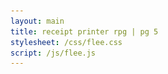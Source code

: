 ```yaml
---
layout: main
title: receipt printer rpg | pg 5
stylesheet: /css/flee.css
script: /js/flee.js
---
```


<div id="run">
  
</div>
<div id="running-away" hidden>
  <div class="boxy" id="one" hidden>
    <img src="/images/teary-rp.png">
  </div>
  <div class="boxy" id="two" hidden>
    <img src="/images/teary-rp-2.png">
  </div>
  <div class="boxy" id="three" hidden>
    <img src="/images/teary-rp-3.png">
  </div>
  <div class="boxy-ending" id="theend">
  the end
  </div>
<div class="boxer">
<svg id="left-hand-svg" data-name="Layer 2" xmlns="http://www.w3.org/2000/svg" viewBox="0 0 460.36 832.98">
  <defs>
    <style>
      .cls-1 {
        fill: none;
        stroke: red;
        stroke-miterlimit: 10;
      }
      .cls-2 {
        stroke-width: 10px;
      }
    </style>
  </defs>
  <g id="left-hand" data-name="Layer 2">
    <g>
      <path class="cls-2" d="m205.15,239c-13.31,14.43-26.62,28.87-39.93,43.3-13.31,14.43-26.62,28.87-39.93,43.3-13.31,14.43-26.62,28.87-39.93,43.3-13.31,14.43-26.62,28.87-39.93,43.3s-26.73,28.99-40.1,43.49l-4.91,5.32c-1.31,1.42.81,3.54,2.12,2.12,13.31-14.43,26.62-28.87,39.93-43.3,13.31-14.43,26.62-28.87,39.93-43.3,13.31-14.43,26.62-28.87,39.93-43.3,13.31-14.43,26.62-28.87,39.93-43.3,13.37-14.5,26.73-28.99,40.1-43.49l4.91-5.32c1.31-1.42-.81-3.54-2.12-2.12h0Z"/>
      <path class="cls-2" d="m207.69,238.57c.43-14.88,1.59-29.74,3.58-44.49s4.81-29.48,8.53-43.93,8.22-28.39,13.75-42.09,12.01-26.88,19.55-39.5,16.07-24.54,25.68-35.61c4.85-5.59,9.96-10.96,15.34-16.05,5.7-5.4,12.01-10.54,19.71-12.69,8.28-2.31,17.04-1.14,25.26.86,8.76,2.12,17.35,5.01,25.96,7.63s17.85,5.42,26.78,8.13c4.46,1.35,8.93,2.71,13.39,4.06,2.23.68,4.46,1.35,6.7,2.03,1.84.56,3.77,1.03,5.5,1.88,8.24,4.03.88,14-2.26,19.13-4.04,6.62-8.47,13.05-13.81,18.69-10.05,10.62-24.46,18.54-39.52,16.22-3.51-.54-6.89-1.65-10.01-3.36-.46-.25-1.05-.29-1.51,0-12.07,7.53-20.94,19.74-24.31,33.58-.46,1.88,2.44,2.68,2.89.8,3.18-13.08,11.5-24.65,22.93-31.78h-1.51c13.58,7.45,30.67,4.07,42.93-4.47,6.56-4.57,12.05-10.4,16.85-16.76,2.38-3.16,4.59-6.45,6.68-9.81s4.35-6.79,5.94-10.44c1.48-3.41,2.42-7.54.29-10.91s-6.04-4.38-9.56-5.45c-9.25-2.81-18.49-5.61-27.74-8.42s-18.33-5.56-27.5-8.35-17.43-5.62-26.47-6.9c-8.57-1.22-17.24-.69-25.08,3.24-7.22,3.61-13.18,9.39-18.83,15.04-10.7,10.7-20.34,22.46-28.87,34.97s-15.99,25.87-22.35,39.67c-6.39,13.85-11.72,28.19-16.08,42.81-4.41,14.8-7.83,29.89-10.36,45.13s-4.18,30.62-5.02,46.04c-.2,3.7-.35,7.41-.46,11.11-.06,1.93,2.94,1.93,3,0h0Z"/>
      <path class="cls-2" d="m329.23,109.94c-.46,7.5,1.92,14.74,3.75,21.92s3.29,13.75,4.62,20.68c2.69,14.05,4.51,28.26,5.47,42.54,1.91,28.52.4,57.29-4.55,85.45-2.8,15.89-6.69,31.57-11.64,46.92-.59,1.84,2.3,2.63,2.89.8,8.81-27.32,14.23-55.72,16.23-84.36,2-28.64.53-57.51-4.35-85.8-1.36-7.87-2.99-15.7-4.88-23.45s-5.06-16.28-4.54-24.7c.12-1.93-2.88-1.92-3,0h0Z"/>
      <path class="cls-2" d="m365.62,80.92c-12.17,7.24-23.99,15.05-35.42,23.39-1.54,1.13-.05,3.73,1.51,2.59,11.44-8.34,23.26-16.15,35.42-23.39,1.66-.99.15-3.58-1.51-2.59h0Z"/>
      <path class="cls-2" d="m341.63,150.2c11.99-.91,23.99-1.78,35.98-2.73,4.69-.37,9.52-.89,13.77-3.07s6.94-6.23,9.39-10.3c2.62-4.37,5.81-8.01,9.43-11.58s7.22-7.07,9.94-11.35c5.44-8.57,7.17-18.84,8.66-28.7.47-3.1,1.02-6.25.64-9.4s-1.67-5.9-2.99-8.66c-2.61-5.49-5.88-10.61-9.65-15.38-1.2-1.51-3.31.62-2.12,2.12,3.24,4.09,6.05,8.52,8.4,13.17,1.15,2.29,2.32,4.64,3.01,7.12.72,2.62.53,5.34.16,8-1.32,9.5-2.76,19.54-7.42,28.06s-13.07,13.81-18.51,21.71c-2.59,3.76-4.42,8.32-8.14,11.18s-8.23,3.5-12.58,3.91c-12.63,1.21-25.31,1.94-37.96,2.9-1.91.15-1.93,3.15,0,3h0Z"/>
      <path class="cls-2" d="m429.55,98.49c4.69-.25,10.04-.47,14.29,1.88,5.26,2.91,5.66,9.58,6.77,14.87.7,3.35,1.4,6.69,2.11,10.04s1.44,6.38,1.59,9.64-.47,6.14-1.95,8.95-3.38,5.3-5.19,7.86c-4.01,5.65-8.02,11.29-12.03,16.94-3.5,4.94-6.81,10.2-11.09,14.52-1.93,1.96-4.09,3.66-6.56,4.89-2.7,1.34-5.7,2.03-8.64,2.62-6.31,1.27-12.66,2.42-19.02,3.35-14.17,2.06-28.88,2.67-42.63-1.92-1.84-.61-2.62,2.28-.8,2.89,12.94,4.31,26.77,4.17,40.16,2.47,6.72-.85,13.38-2.06,20.03-3.31,6.26-1.18,12.21-2.56,17.24-6.71s8.32-9.41,11.91-14.47c4.2-5.91,8.4-11.83,12.6-17.74,3.77-5.3,8.26-10.61,8.92-17.33.33-3.4-.27-6.84-.95-10.16-.71-3.49-1.46-6.98-2.19-10.46-.79-3.74-1.37-7.61-2.47-11.27-.92-3.05-2.53-5.7-5.16-7.56-4.79-3.38-11.33-3.29-16.92-2.99-1.92.1-1.93,3.1,0,3h0Z"/>
      <path class="cls-2" d="m444.06,165c3.74-2.38,8.32.37,10.26,3.78,2.51,4.41,2.56,10.06,2.83,14.99.16,2.91.23,5.83.21,8.74s-.09,5.7-1.1,8.36c-1.75,4.6-5.99,8.05-9.42,11.4-7.38,7.23-15.28,14.35-25.06,18.11s-21.35,4.62-32.17,5.56c-13.24,1.15-26.59,2.07-39.84.59-1.92-.21-1.9,2.79,0,3,12.69,1.42,25.46.63,38.13-.45,11.61-.99,23.69-1.59,34.67-5.81s19.03-11.65,27-19.49c3.7-3.64,7.87-7.3,9.65-12.33.98-2.77,1.1-5.78,1.13-8.7.03-3.16-.05-6.32-.23-9.47-.34-5.86-.52-12.63-4.2-17.51-2.99-3.97-8.89-6.21-13.38-3.36-1.62,1.03-.12,3.63,1.51,2.59h0Z"/>
      <path class="cls-2" d="m348.6,202.45c5.13-1.19,10.41-1.42,15.63-.75.8.1,1.5-.76,1.5-1.5,0-.9-.69-1.4-1.5-1.5-5.48-.7-11.05-.39-16.43.86-1.88.44-1.08,3.33.8,2.89h0Z"/>
      <path class="cls-2" d="m350.34,245.14c5.44-2.62,11.18-4.58,17.08-5.88,1.88-.42,1.09-3.31-.8-2.89-6.15,1.36-12.12,3.45-17.79,6.18-1.74.84-.22,3.43,1.51,2.59h0Z"/>
      <path class="cls-2" d="m431.64,228.42c5.01,4.99,6.37,12.59,4.91,19.34-1.6,7.4-6.43,13.61-11.94,18.59-6.08,5.49-13.2,10.41-21.62,10.83-4.45.22-8.88-.45-13.25-1.18-4.63-.77-9.25-1.55-13.88-2.33-10.42-1.75-20.85-3.5-31.27-5.24-1.89-.32-2.7,2.57-.8,2.89,9.94,1.67,19.87,3.33,29.81,5,4.89.82,9.77,1.64,14.66,2.46,4.64.78,9.33,1.56,14.05,1.42s8.81-1.24,12.81-3.34,7.31-4.65,10.56-7.46c6.02-5.2,11.37-11.78,13.47-19.59s.72-17.45-5.38-23.52c-1.37-1.36-3.49.76-2.12,2.12h0Z"/>
      <path class="cls-2" d="m395.07,276.47c-11.42,5.15-21,14.09-26.96,25.1-.92,1.7,1.67,3.21,2.59,1.51,5.75-10.61,14.89-19.07,25.88-24.03,1.76-.79.23-3.38-1.51-2.59h0Z"/>
      <path class="cls-2" d="m362.57,286.77c-2.47,5.05-.35,10.21.29,15.41.69,5.58-.92,11.11-2.95,16.25-3.96,10-8.99,19.69-14.27,29.04-10.43,18.48-22.89,35.82-37.12,51.57-7.87,8.71-16.23,17.59-27.07,22.54-1.75.8-.23,3.39,1.51,2.59,9.67-4.42,17.42-11.96,24.58-19.64,7.32-7.85,14.19-16.11,20.6-24.71,12.85-17.23,23.78-35.9,32.51-55.54,2.54-5.72,4.98-11.65,5.32-17.97.17-3.15-.41-6.18-1.02-9.25-.57-2.87-1.15-6.02.2-8.77.85-1.73-1.74-3.25-2.59-1.51h0Z"/>
      <path class="cls-2" d="m285.6,419.16c-19.99,20.98-36.25,45.13-50.52,70.28-14.58,25.69-27.19,52.43-40.34,78.86-14.7,29.54-29.86,58.85-45.49,87.91-15.27,28.39-30.91,56.6-47.32,84.35-16.25,27.48-33.28,54.51-51.55,80.7-2.23,3.19-4.48,6.37-6.74,9.54-1.12,1.57,1.48,3.07,2.59,1.51,18.49-25.87,35.72-52.62,52.11-79.87s32.12-55.3,47.38-83.39c15.75-29,31.04-58.24,45.85-87.73,13.37-26.61,26.03-53.61,40.23-79.8,13.89-25.6,29.43-50.5,48.73-72.41,2.34-2.66,4.74-5.27,7.19-7.84,1.33-1.4-.79-3.52-2.12-2.12h0Z"/>
    </g>
    <g>
      <g>
        <path class="cls-1" d="m206.21,240.06C137.96,314.07,69.72,388.08,1.47,462.08"/>
        <path class="cls-2" d="m206.14,239.53c.15,0,.39.15.49.39.11.25,0,.41-.1.52l-.33.36-4.58,4.96-40.1,43.49-26.99,29.26-12.95,14.04-39.93,43.3-36.82,39.93-3.11,3.37-19.97,21.65-19.97,21.65c-.14.15-.23.15-.26.15-.15,0-.39-.15-.49-.39-.11-.25,0-.41.1-.52l3.37-3.65,1.54-1.67,20.05-21.74,20.05-21.74,3.11-3.37,36.82-39.93,39.93-43.3,19.97-21.65,19.97-21.65,19.97-21.65,19.97-21.65c.14-.15.23-.15.26-.15m0-1c-.34,0-.69.14-.99.47-13.31,14.43-26.62,28.87-39.93,43.3-13.31,14.43-26.62,28.87-39.93,43.3-13.31,14.43-26.62,28.87-39.93,43.3-13.31,14.43-26.62,28.87-39.93,43.3-13.37,14.5-26.73,28.99-40.1,43.49-1.64,1.77-3.27,3.55-4.91,5.32-1,1.09,0,2.59,1.13,2.59.34,0,.69-.14.99-.47,13.31-14.43,26.62-28.87,39.93-43.3,13.31-14.43,26.62-28.87,39.93-43.3,13.31-14.43,26.62-28.87,39.93-43.3,13.31-14.43,26.62-28.87,39.93-43.3,13.37-14.5,26.73-28.99,40.1-43.49,1.64-1.77,3.27-3.55,4.91-5.32,1-1.09,0-2.59-1.13-2.59h0Z"/>
      </g>
      <g>
        <path class="cls-1" d="m206.19,238.57c2.31-81.25,27.24-165.33,85.8-221.7,5.68-5.47,11.85-10.77,19.28-13.41,12.63-4.48,26.53-.6,39.36,3.3,21.2,6.44,42.4,12.87,63.61,19.31,2.77.84,5.75,1.83,7.36,4.23,2.6,3.85.36,9.01-1.96,13.04-7.25,12.56-15.54,25.03-27.5,33.22s-28.41,11.29-41.07,4.23c-11.73,7.25-20.41,19.27-23.62,32.68"/>
        <path class="cls-2" d="m323.89,1c2.45,0,5.04.19,7.7.57,7.56,1.08,15.05,3.39,22.28,5.63,1.35.42,2.69.83,4.04,1.24l5.19,1.58,22.3,6.77,13.87,4.21,13.87,4.21.45.14c3.32,1,6.75,2.04,8.55,4.89,1.56,2.47,1.44,5.83-.36,9.97-1.36,3.12-3.25,6.13-5.07,9.04l-.8,1.27c-2.29,3.67-4.46,6.85-6.63,9.73-5.31,7.04-10.75,12.45-16.62,16.54-7.78,5.42-16.92,8.4-25.72,8.4-4.93,0-9.54-.94-13.74-2.79l1.02-.64c2.35.98,4.85,1.68,7.45,2.08,1.8.28,3.64.42,5.47.42,12.01,0,24.74-6.17,34.93-16.94,4.66-4.92,9.09-10.91,13.94-18.86.28-.46.6-.96.93-1.49,2.65-4.2,6.28-9.95,4.98-14.56-.55-1.94-1.92-3.45-4.06-4.5-1.45-.71-3.01-1.16-4.51-1.6-.38-.11-.76-.22-1.14-.34l-6.7-2.03-6.7-2.03-6.7-2.03-13.39-4.06-13.39-4.06c-2.2-.67-4.39-1.35-6.59-2.04-6.33-1.97-12.88-4.02-19.43-5.6-6.07-1.47-11.04-2.16-15.66-2.16-3.59,0-6.99.44-10.11,1.31-8.1,2.26-14.72,7.8-20.13,12.92-5.25,4.97-10.43,10.39-15.41,16.12-9.41,10.83-18.08,22.86-25.78,35.75-7.41,12.41-14.01,25.74-19.62,39.64-5.39,13.36-10.03,27.56-13.8,42.22-3.64,14.19-6.52,29.01-8.55,44.05-1.94,14.38-3.15,29.38-3.59,44.59-.01.43-.38.48-.54.48s-.3-.05-.38-.13c-.02-.02-.09-.09-.08-.29.11-3.76.26-7.49.46-11.09.84-15.5,2.52-30.96,5-45.93,2.57-15.48,6.04-30.62,10.33-45,4.42-14.84,9.82-29.19,16.03-42.67,6.48-14.05,13.97-27.35,22.27-39.52,8.64-12.67,18.32-24.39,28.75-34.82,6.09-6.09,11.69-11.41,18.57-14.86,4.92-2.46,10.57-3.71,16.8-3.71m27.15,79.29c.1,0,.21.03.3.08.46.25.92.49,1.38.71h-3.04c.38-.25.77-.5,1.16-.74.06-.03.12-.05.2-.05m-2.82,1.79l.97.53c-10.52,7.31-18.24,18.52-21.27,31.01-.04.18-.12.31-.37.31-.2,0-.41-.1-.52-.24-.06-.07-.11-.18-.06-.4,3.05-12.53,10.72-23.75,21.25-31.22M323.89,0C317.95,0,312.09,1.09,306.64,3.82c-7.22,3.61-13.18,9.39-18.83,15.04-10.7,10.7-20.34,22.46-28.87,34.97-8.56,12.55-15.99,25.87-22.35,39.67-6.39,13.85-11.72,28.19-16.08,42.81-4.41,14.8-7.83,29.89-10.36,45.13-2.53,15.24-4.18,30.62-5.02,46.04-.2,3.7-.35,7.41-.46,11.11-.03.97.71,1.45,1.46,1.45s1.51-.48,1.54-1.45c.43-14.88,1.59-29.74,3.58-44.49,2-14.79,4.81-29.48,8.53-43.93,3.67-14.31,8.22-28.39,13.75-42.09,5.5-13.63,12.01-26.88,19.55-39.5,7.51-12.58,16.07-24.54,25.68-35.61,4.85-5.59,9.96-10.96,15.34-16.05,5.7-5.4,12.01-10.54,19.71-12.69,3.23-.9,6.53-1.27,9.84-1.27,5.19,0,10.4.91,15.42,2.13,8.76,2.12,17.35,5.01,25.96,7.62,8.93,2.71,17.85,5.42,26.78,8.13,4.46,1.35,8.93,2.71,13.39,4.06,2.23.68,4.46,1.35,6.7,2.03,1.84.56,3.77,1.03,5.5,1.88,8.24,4.03.88,14-2.26,19.13-4.04,6.62-8.47,13.05-13.81,18.69-8.86,9.36-21.11,16.63-34.21,16.63-1.76,0-3.53-.13-5.31-.41-3.51-.54-6.89-1.65-10.01-3.36-.24-.13-.51-.2-.78-.2-.25,0-.51.06-.73.2-12.07,7.53-20.94,19.74-24.31,33.58-.27,1.13.66,1.87,1.55,1.87.59,0,1.16-.32,1.34-1.07,3.12-12.82,11.16-24.18,22.24-31.34-.28-.14-.55-.29-.83-.44h1.51c-.23.14-.46.29-.69.44,4.97,2.54,10.37,3.67,15.82,3.67,9.29,0,18.71-3.3,26.29-8.58,6.56-4.57,12.05-10.4,16.85-16.76,2.38-3.16,4.59-6.45,6.68-9.81,2.1-3.37,4.35-6.79,5.94-10.44,1.48-3.41,2.42-7.54.29-10.91-2.09-3.31-6.04-4.38-9.56-5.45-9.25-2.81-18.49-5.61-27.74-8.42-9.17-2.78-18.33-5.56-27.5-8.35-8.71-2.64-17.43-5.62-26.47-6.9C329.11.21,326.49,0,323.89,0h0Z"/>
      </g>
      <g>
        <path class="cls-1" d="m330.73,109.94c-.45,6.38,1.37,12.66,3,18.84,17.19,65.06,15.29,135.04-5.41,199.07"/>
        <path class="cls-2" d="m330.82,109.49c.15,0,.28.04.35.11.05.05.07.14.06.27-.41,6.67,1.38,13.2,3.11,19.51.5,1.8,1.01,3.67,1.45,5.49,1.88,7.68,3.51,15.55,4.87,23.39,4.87,28.21,6.33,57,4.34,85.56-2,28.73-7.45,57.03-16.18,84.12-.03.1-.11.35-.48.35-.2,0-.41-.09-.5-.21-.02-.03-.08-.11-.01-.32,4.95-15.35,8.88-31.19,11.67-47.06,4.95-28.13,6.49-56.96,4.57-85.69-.96-14.32-2.8-28.67-5.48-42.66-1.33-6.95-2.89-13.92-4.63-20.74-.28-1.1-.58-2.2-.87-3.31-1.59-5.95-3.23-12.11-2.85-18.3.03-.47.46-.5.59-.5m0-1c-.75,0-1.53.48-1.59,1.44-.46,7.5,1.92,14.74,3.75,21.92,1.75,6.85,3.29,13.75,4.62,20.68,2.69,14.05,4.51,28.26,5.47,42.54,1.91,28.52.4,57.29-4.55,85.45-2.8,15.89-6.69,31.57-11.64,46.92-.36,1.11.55,1.84,1.46,1.84.6,0,1.2-.31,1.43-1.04,8.81-27.32,14.23-55.72,16.23-84.36,2-28.64.53-57.51-4.35-85.8-1.36-7.87-2.99-15.7-4.88-23.45-1.97-8.07-5.06-16.28-4.54-24.7.06-.96-.66-1.44-1.41-1.44h0Z"/>
      </g>
      <g>
        <path class="cls-1" d="m366.37,82.21c-12.17,7.24-23.99,15.05-35.42,23.39"/>
        <path class="cls-2" d="m366.37,81.7c.18,0,.39.2.46.45.08.29-.06.42-.21.5-12.14,7.23-24.09,15.12-35.5,23.45-.08.06-.15.09-.2.09-.1,0-.26-.16-.33-.38-.06-.2-.08-.48.2-.68,11.37-8.29,23.26-16.15,35.35-23.34.09-.05.17-.08.24-.08m0-1c-.24,0-.5.07-.75.22-12.17,7.24-23.99,15.05-35.42,23.39-1.28.93-.48,2.87.72,2.87.25,0,.52-.09.79-.28,11.44-8.34,23.26-16.15,35.42-23.39,1.4-.83.54-2.81-.76-2.81h0Z"/>
      </g>
      <g>
        <path class="cls-1" d="m341.63,148.7l35.19-2.67c5.88-.45,12.19-1.05,16.72-4.83,3.55-2.96,5.44-7.42,8.06-11.23,4.54-6.6,11.38-11.33,16.07-17.83,6.38-8.86,8.19-20.11,9.81-30.91.44-2.94.88-5.94.35-8.86-.33-1.8-1.01-3.52-1.75-5.19-2.7-6.11-6.19-11.87-10.35-17.1"/>
        <path class="cls-2" d="m415.83,49.5c.07,0,.15.1.18.14,3.83,4.85,7.04,9.96,9.53,15.19,1.38,2.91,2.56,5.54,2.9,8.36.34,2.77-.1,5.65-.53,8.43l-.11.7c-1.62,10.7-3.38,20.22-8.52,28.32-2.57,4.05-6.07,7.5-9.46,10.84l-.34.33c-4.27,4.21-7.22,7.84-9.58,11.78-2.53,4.21-4.94,7.86-8.99,9.93-4.06,2.08-8.65,2.59-13.4,2.96-8.02.64-16.19,1.25-24.08,1.84-3.96.3-7.93.59-11.89.89h-.06c-.09,0-.29,0-.31-.36,0-.06,0-.61.52-.64,4.08-.31,8.24-.6,12.27-.88,8.43-.59,17.16-1.2,25.71-2.02,4.59-.44,9.35-1.24,13.09-4.12,2.76-2.12,4.51-5.08,6.2-7.95.69-1.16,1.4-2.36,2.15-3.46,2.36-3.43,5.38-6.45,8.3-9.36,3.74-3.73,7.6-7.58,10.26-12.44,4.8-8.78,6.26-19.21,7.54-28.4.35-2.54.61-5.53-.18-8.41-.74-2.66-2.03-5.24-3.08-7.3-2.4-4.75-5.26-9.24-8.51-13.34-.15-.2-.18-.41-.06-.65.12-.24.33-.37.43-.37m0-1c-1.06,0-2.05,1.5-1.15,2.64,3.24,4.09,6.05,8.52,8.4,13.17,1.15,2.29,2.32,4.64,3.01,7.12.72,2.62.53,5.34.16,8-1.32,9.5-2.76,19.54-7.42,28.06-4.65,8.51-13.07,13.81-18.51,21.71-2.59,3.76-4.42,8.32-8.14,11.18-3.56,2.73-8.23,3.5-12.58,3.91-12.63,1.21-25.31,1.94-37.96,2.9-1.87.14-1.93,3.01-.13,3.01.04,0,.09,0,.13,0,11.99-.91,23.99-1.78,35.98-2.73,4.69-.37,9.52-.89,13.77-3.07,4.37-2.23,6.94-6.23,9.39-10.3,2.62-4.37,5.81-8.01,9.43-11.58,3.59-3.54,7.22-7.07,9.94-11.35,5.44-8.57,7.17-18.84,8.66-28.7.47-3.1,1.02-6.25.64-9.4-.37-3.07-1.67-5.9-2.99-8.66-2.61-5.49-5.88-10.61-9.65-15.38-.29-.37-.63-.52-.97-.52h0Z"/>
      </g>
      <g>
        <path class="cls-1" d="m429.55,96.99c6.8-.38,14.83-.2,18.75,5.36,1.58,2.24,2.18,5.02,2.75,7.7,1.17,5.58,2.34,11.16,3.51,16.73.93,4.43,1.86,9.03.8,13.43-.91,3.79-3.21,7.07-5.47,10.25-5.82,8.2-11.64,16.4-17.47,24.6-3.89,5.47-8,11.15-13.98,14.2-3.52,1.8-7.47,2.55-11.36,3.29-19.98,3.79-41.02,7.51-60.29,1.01"/>
        <path class="cls-2" d="m433.82,96.35c3.39,0,8.34.3,12.08,2.94,2.25,1.58,3.85,3.95,4.78,7.03.77,2.57,1.3,5.3,1.81,7.94.21,1.09.42,2.17.64,3.25.23,1.11.47,2.21.7,3.32.5,2.38,1.01,4.76,1.49,7.14.65,3.19,1.25,6.58.93,9.86-.54,5.57-3.94,10.24-7.23,14.75-.51.7-1.02,1.4-1.51,2.09l-12.6,17.74c-.48.68-.96,1.36-1.44,2.05-3.05,4.35-6.2,8.86-10.28,12.22-4.83,3.98-10.7,5.35-16.79,6.5-6,1.13-12.98,2.42-19.97,3.3-5.82.74-11.06,1.1-15.99,1.1-8.85,0-16.61-1.15-23.72-3.53-.35-.12-.38-.4-.34-.61.02-.14.12-.42.33-.42.05,0,.11.01.18.03,7.12,2.37,14.87,3.53,23.67,3.53,5.82,0,12.18-.51,19.43-1.57,5.8-.85,12.04-1.94,19.08-3.35,2.79-.56,6.01-1.28,8.89-2.71,2.39-1.19,4.62-2.85,6.83-5.08,3.45-3.49,6.29-7.59,9.04-11.56.72-1.03,1.43-2.07,2.15-3.08l7.06-9.94,4.97-7c.3-.43.61-.85.92-1.28,1.52-2.12,3.1-4.31,4.35-6.69,1.54-2.94,2.22-6.04,2.06-9.46-.13-2.88-.74-5.71-1.32-8.45-.1-.45-.19-.9-.29-1.34l-.93-4.44-1.18-5.6c-.16-.78-.31-1.58-.46-2.4-.89-4.89-1.9-10.42-6.8-13.14-3.49-1.93-7.6-2.16-10.38-2.16-1.51,0-3.03.08-4.49.15-.1,0-.34,0-.35-.4,0-.1,0-.58.5-.6,1.23-.07,2.7-.13,4.22-.13m0-1c-1.45,0-2.89.06-4.27.14-1.89.1-1.93,3-.1,3,.03,0,.06,0,.1,0,1.42-.08,2.9-.15,4.4-.15,3.44,0,6.94.39,9.9,2.03,5.26,2.91,5.66,9.58,6.77,14.87.7,3.35,1.4,6.69,2.11,10.04.67,3.18,1.44,6.38,1.59,9.64.14,3.17-.47,6.14-1.95,8.95-1.46,2.78-3.38,5.3-5.19,7.86-4.01,5.65-8.02,11.29-12.03,16.94-3.5,4.94-6.81,10.2-11.09,14.52-1.93,1.96-4.09,3.66-6.56,4.89-2.7,1.34-5.7,2.03-8.64,2.62-6.31,1.27-12.66,2.42-19.02,3.35-6.36.93-12.84,1.56-19.28,1.56-7.91,0-15.77-.95-23.35-3.48-.17-.06-.34-.08-.49-.08-1.47,0-1.96,2.43-.31,2.98,7.79,2.6,15.9,3.58,24.04,3.58,5.39,0,10.78-.43,16.12-1.1,6.72-.85,13.38-2.06,20.03-3.31,6.26-1.18,12.21-2.56,17.24-6.71,4.83-3.99,8.32-9.41,11.91-14.47,4.2-5.91,8.4-11.83,12.6-17.74,3.77-5.3,8.26-10.61,8.92-17.33.33-3.4-.27-6.84-.95-10.16-.71-3.49-1.46-6.98-2.19-10.46-.79-3.74-1.37-7.61-2.47-11.27-.92-3.05-2.53-5.7-5.16-7.56-3.61-2.55-8.21-3.12-12.65-3.12h0Z"/>
      </g>
      <g>
        <path class="cls-1" d="m443.3,163.7c3.56-2.4,8.72-.58,11.33,2.82s3.27,7.88,3.66,12.15c.42,4.68.61,9.38.57,14.07-.02,2.88-.15,5.82-1.15,8.51-1.37,3.68-4.25,6.57-7.04,9.34-7.64,7.56-15.48,15.26-25.21,19.82-9.97,4.68-21.21,5.72-32.18,6.69-14.47,1.28-29.07,2.56-43.51.92"/>
        <path class="cls-2" d="m447.03,162.12c2.98,0,6.15,1.67,8.09,4.25,3.3,4.38,3.64,10.56,3.95,16.01l.05.96c.18,3.15.26,6.31.23,9.4-.03,2.78-.13,5.71-1.07,8.37-1.52,4.29-4.94,7.61-8.24,10.82-.39.38-.78.75-1.16,1.13-7.29,7.16-15.96,15.15-26.66,19.27-9.71,3.74-20.42,4.61-30.78,5.45-1.21.1-2.42.2-3.62.3-7.37.63-15.3,1.21-23.3,1.21-5.26,0-10.05-.25-14.63-.76-.57-.06-.54-.71-.54-.71.02-.3.15-.3.24-.3h0s.05,0,.08,0c4.66.52,9.51.77,14.85.77,8.77,0,17.6-.7,25.19-1.36l2.5-.21c10.01-.85,20.36-1.73,29.94-5.41,10.14-3.89,18.11-11.19,25.4-18.33.55-.54,1.12-1.08,1.7-1.63,3-2.84,6.4-6.06,7.95-10.13,1.04-2.73,1.14-5.56,1.17-8.71.02-2.92-.05-5.88-.21-8.8-.02-.44-.05-.89-.07-1.34-.23-4.63-.49-9.87-2.89-14.09-1.47-2.58-4.54-5.18-8.08-5.18-1.28,0-2.49.35-3.59,1.05-.06.04-.15.09-.23.09-.16,0-.35-.19-.42-.43-.1-.36.12-.51.21-.56,1.18-.75,2.51-1.13,3.95-1.13m0-1c-1.55,0-3.08.39-4.48,1.29-1.36.87-.53,2.83.74,2.83.24,0,.51-.07.77-.24.98-.62,2.02-.9,3.05-.9,2.91,0,5.78,2.16,7.21,4.68,2.51,4.41,2.56,10.06,2.83,14.99.16,2.91.23,5.83.21,8.74-.02,2.81-.09,5.7-1.1,8.36-1.75,4.6-5.99,8.05-9.42,11.4-7.38,7.23-15.28,14.35-25.06,18.11-10.24,3.93-21.35,4.62-32.17,5.56-8.34.72-16.73,1.36-25.11,1.36-4.92,0-9.83-.22-14.74-.77-.07,0-.13-.01-.19-.01-1.72,0-1.64,2.81.19,3.01,4.9.55,9.82.77,14.74.77,7.8,0,15.61-.55,23.39-1.21,11.61-.99,23.69-1.59,34.67-5.81,10.58-4.07,19.03-11.65,27-19.49,3.7-3.64,7.87-7.3,9.65-12.33.98-2.77,1.1-5.78,1.13-8.7.03-3.16-.05-6.32-.23-9.47-.34-5.86-.52-12.63-4.2-17.51-2.06-2.73-5.49-4.65-8.89-4.65h0Z"/>
      </g>
      <g>
        <path class="cls-1" d="m348.21,201c5.24-1.23,10.7-1.51,16.03-.8"/>
        <path class="cls-2" d="m358.44,199.33c1.89,0,3.8.12,5.66.36.42.05.63.22.63.51,0,.22-.25.51-.37.51h0c-1.96-.25-3.94-.38-5.9-.38-3.41,0-6.8.39-10.09,1.15-.05.01-.1.02-.15.02-.31,0-.47-.33-.49-.54-.04-.35.17-.39.29-.42,3.44-.8,6.94-1.2,10.41-1.2m0-1c-3.57,0-7.14.42-10.64,1.23-1.75.41-1.18,2.94.42,2.94.12,0,.25-.01.38-.04,3.24-.75,6.55-1.12,9.86-1.12,1.92,0,3.85.12,5.77.37.04,0,.09,0,.13,0,.75,0,1.37-.81,1.37-1.51,0-.9-.69-1.4-1.5-1.5-1.92-.25-3.86-.37-5.79-.37h0Z"/>
      </g>
      <g>
        <path class="cls-1" d="m349.59,243.85c5.55-2.69,11.41-4.72,17.44-6.03"/>
        <path class="cls-2" d="m366.99,237.33c.33,0,.48.34.51.55.04.33-.16.37-.29.4-6.04,1.33-11.86,3.34-17.3,5.96-.09.04-.17.06-.25.06-.28,0-.53-.27-.58-.52-.03-.15-.01-.23.19-.33,5.67-2.73,11.58-4.78,17.58-6.11.05-.01.1-.02.15-.02m0-1c-.12,0-.24.01-.36.04-6.15,1.36-12.12,3.45-17.79,6.18-1.5.72-.57,2.75.83,2.75.22,0,.45-.05.69-.16,5.44-2.62,11.18-4.58,17.08-5.88,1.76-.39,1.18-2.93-.43-2.93h0Z"/>
      </g>
      <g>
        <path class="cls-1" d="m432.7,227.36c6.15,6,7.26,15.9,4.39,24s-9.1,14.59-15.94,19.79c-3.72,2.82-7.75,5.38-12.26,6.62-6.56,1.81-13.53.69-20.24-.43-14.82-2.48-29.64-4.97-44.47-7.45"/>
        <path class="cls-2" d="m432.76,226.86s.15,0,.29.15c5.44,5.41,7.4,14.06,5.12,22.55-1.8,6.69-6.22,13.11-13.16,19.1-3.82,3.3-7.11,5.62-10.37,7.33-3.84,2.01-8.01,3.1-12.38,3.23-.36.01-.72.02-1.08.02-4.25,0-8.57-.72-12.78-1.43l-9.8-1.64-4.86-.81-22.35-3.75-7.45-1.25c-.19-.03-.27-.08-.25-.3.02-.25.23-.63.6-.63.04,0,.08,0,.12.01l31.27,5.24,4.53.76c3.12.52,6.24,1.05,9.36,1.57,3.9.65,7.73,1.23,11.64,1.23.62,0,1.23-.01,1.82-.04,4.53-.23,11.77-1.62,22.25-11.09,6.69-6.04,10.81-12.47,12.25-19.12,1.66-7.66-.33-15.43-5.19-20.26-.15-.15-.18-.28-.11-.45.09-.22.33-.4.53-.4m0-1c-1.15,0-2.18,1.51-1.12,2.56,5.01,4.99,6.37,12.59,4.91,19.34-1.6,7.4-6.43,13.61-11.94,18.59-6.08,5.49-13.2,10.41-21.62,10.83-.59.03-1.18.04-1.77.04-3.85,0-7.69-.59-11.48-1.22-4.63-.77-9.25-1.55-13.88-2.33-10.42-1.75-20.85-3.5-31.27-5.24-.1-.02-.19-.02-.28-.02-1.68,0-2.32,2.61-.51,2.92,9.94,1.67,19.87,3.33,29.81,5,4.89.82,9.77,1.64,14.66,2.46,4.27.71,8.6,1.44,12.94,1.44.37,0,.74,0,1.11-.02,4.51-.13,8.81-1.24,12.81-3.34,3.81-1.99,7.31-4.65,10.56-7.46,6.02-5.2,11.37-11.78,13.47-19.59,2.18-8.1.72-17.45-5.38-23.52-.31-.31-.66-.44-1-.44h0Z"/>
      </g>
      <g>
        <path class="cls-1" d="m395.82,277.76c-11.18,4.99-20.63,13.78-26.42,24.57"/>
        <path class="cls-2" d="m395.73,277.32c.3,0,.57.29.62.54.02.11.03.19-.18.28-11.18,5.04-20.54,13.73-26.35,24.46-.1.19-.21.22-.3.22-.2,0-.43-.14-.54-.32-.09-.14-.08-.28.01-.46,5.88-10.86,15.29-19.62,26.49-24.67.09-.04.17-.06.25-.06m0-1c-.21,0-.44.05-.66.15-11.42,5.15-21,14.09-26.96,25.1-.63,1.17.4,2.26,1.41,2.26.45,0,.9-.22,1.18-.74,5.75-10.61,14.89-19.07,25.88-24.03,1.53-.69.57-2.74-.85-2.74h0Z"/>
      </g>
      <g>
        <path class="cls-1" d="m363.87,287.53c-2.3,4.42-.09,9.7.5,14.65.86,7.2-1.88,14.31-4.82,20.94-13.22,29.88-31.55,57.5-53.95,81.3-6.85,7.28-14.27,14.34-23.38,18.45"/>
        <path class="cls-2" d="m363.72,287c.16,0,.4.12.53.33.1.16.1.32.01.51-1.52,3.11-.83,6.6-.28,9.4.58,2.91,1.17,5.92,1,9-.33,6.14-2.67,11.84-5.24,17.62-8.67,19.52-19.57,38.14-32.4,55.35-6.43,8.62-13.34,16.91-20.53,24.63-6.54,7.02-14.35,14.88-24.27,19.41-.09.04-.17.06-.25.06-.29,0-.56-.28-.61-.54-.03-.12-.03-.2.18-.29,10.73-4.9,19.08-13.57,27.39-22.78,14.22-15.74,26.75-33.15,37.25-51.75,6.37-11.28,10.92-20.55,14.33-29.17,1.8-4.55,3.77-10.57,3.01-16.74-.16-1.31-.42-2.63-.66-3.9-.74-3.83-1.44-7.45.27-10.95.1-.21.19-.21.25-.21m0-1c-.45,0-.88.22-1.15.77-2.47,5.05-.35,10.21.29,15.41.69,5.58-.92,11.11-2.95,16.25-3.96,10-8.99,19.69-14.27,29.04-10.43,18.48-22.89,35.82-37.12,51.57-7.87,8.71-16.23,17.59-27.07,22.54-1.52.7-.57,2.74.85,2.74.21,0,.44-.05.67-.15,9.67-4.42,17.42-11.96,24.58-19.64,7.32-7.85,14.19-16.11,20.6-24.71,12.85-17.23,23.78-35.9,32.51-55.54,2.54-5.72,4.98-11.65,5.32-17.97.17-3.15-.41-6.18-1.02-9.25-.57-2.87-1.15-6.02.2-8.77.58-1.19-.46-2.28-1.44-2.28h0Z"/>
      </g>
      <g>
        <path class="cls-1" d="m286.66,420.22c-38.44,40.24-62.4,91.74-87.05,141.63-19.97,40.4-40.81,80.37-62.52,119.87-28.26,51.42-58.02,102.12-92.15,149.84"/>
        <path class="cls-2" d="m286.6,419.7c.19,0,.41.18.51.4.08.19.05.33-.11.5-2.5,2.63-4.93,5.27-7.21,7.87-16.82,19.1-32.35,42.17-48.86,72.6-9.69,17.86-18.81,36.4-27.62,54.33-4.11,8.37-8.37,17.02-12.63,25.5-14.74,29.34-30.17,58.84-45.84,87.7-17.63,32.46-32.68,58.95-47.36,83.36-17.72,29.46-34.75,55.57-52.06,79.8-.12.16-.26.24-.44.24-.27,0-.51-.16-.59-.31-.02-.04-.06-.11.07-.28,2.31-3.24,4.58-6.45,6.75-9.55,16.96-24.31,33.84-50.73,51.59-80.76,14.77-24.98,29.81-51.79,47.34-84.39,15.57-28.95,30.88-58.54,45.5-87.94,2.83-5.7,5.69-11.5,8.45-17.12,10.05-20.43,20.44-41.57,31.87-61.7,16.24-28.63,32.72-51.55,50.37-70.08.14-.15.24-.15.27-.15m0-1c-.34,0-.69.14-1,.46-19.99,20.98-36.25,45.13-50.52,70.28-14.58,25.69-27.19,52.43-40.34,78.86-14.7,29.54-29.86,58.85-45.49,87.91-15.27,28.39-30.91,56.6-47.32,84.35-16.25,27.48-33.28,54.51-51.55,80.7-2.23,3.19-4.48,6.37-6.74,9.54-.79,1.1.26,2.17,1.34,2.17.46,0,.92-.19,1.26-.66,18.49-25.87,35.72-52.62,52.11-79.87,16.48-27.4,32.12-55.3,47.38-83.39,15.75-29,31.04-58.24,45.85-87.73,13.37-26.61,26.03-53.61,40.23-79.8,13.89-25.6,29.43-50.5,48.73-72.41,2.34-2.66,4.74-5.27,7.19-7.84,1.02-1.08,0-2.58-1.12-2.58h0Z"/>
      </g>
    </g>
  </g>
</svg>
<svg id="right-hand-svg" data-name="Layer 2" xmlns="http://www.w3.org/2000/svg" viewBox="0 0 505.09 804.12">
  <defs>
    <style>
      .cls-3 {
        stroke-width: 0px;
      }
    </style>
  </defs>
  <g id="right-hand" data-name="Layer 3">
    <path class="cls-3" d="m42.49,15.05c-7.56,2.22-14.96,4.91-22.18,8.04-5.69,2.47-11.72,5.23-15.87,10.02-2.03,2.35-3.53,5.13-4.09,8.2-.69,3.76-.21,7.54.22,11.3.95,8.24,1.9,16.47,2.85,24.71s1.9,16.47,2.85,24.71c.89,7.69,1.63,15.44,3.36,23s4.75,14.42,8.57,21.1c4.07,7.11,8.29,14.13,12.44,21.19,4.26,7.25,8.32,14.68,13.02,21.67,4.14,6.17,9.03,11.91,15.42,15.83,1.65,1.01,3.16-1.58,1.51-2.59-5.59-3.43-9.97-8.4-13.66-13.76-3.97-5.76-7.37-11.91-10.91-17.93-4.05-6.89-8.1-13.78-12.15-20.66-3.76-6.4-7.56-12.78-9.8-19.9s-3.22-14.4-4.08-21.72c-.92-7.84-1.81-15.69-2.72-23.54s-1.84-15.98-2.77-23.97c-.46-3.95-.99-7.89-1.35-11.85-.31-3.42-.37-7,1.12-10.18,2.79-5.96,9.22-9.3,14.93-11.89,7.8-3.53,15.86-6.48,24.07-8.89,1.85-.54,1.06-3.44-.8-2.89h0Z"/>
    <path class="cls-3" d="m43.44,129.65c7.46,3.4,14.27,8.06,20.11,13.82,1.38,1.36,3.5-.76,2.12-2.12-6.01-5.93-13.04-10.79-20.72-14.29-.74-.34-1.61-.21-2.05.54-.38.64-.2,1.72.54,2.05h0Z"/>
    <path class="cls-3" d="m39.77,91.41c5.75,2.22,11.01,5.62,15.44,9.92,1.39,1.35,3.51-.77,2.12-2.12-4.81-4.67-10.51-8.28-16.76-10.69-.76-.29-1.65.32-1.85,1.05-.23.85.29,1.55,1.05,1.85h0Z"/>
    <path class="cls-3" d="m38.46,170c6.29,1.19,12.71,1.49,19.08.8.81-.09,1.5-.63,1.5-1.5,0-.74-.69-1.59-1.5-1.5-6.1.66-12.26.45-18.29-.69-1.89-.36-2.7,2.53-.8,2.89h0Z"/>
    <path class="cls-3" d="m27.19,37.63c6.1,5.48,11,12.13,14.43,19.57.81,1.75,3.39.23,2.59-1.51-3.53-7.65-8.63-14.55-14.9-20.18-1.43-1.29-3.56.83-2.12,2.12h0Z"/>
    <path class="cls-3" d="m50.19,56.3c-.96-7.67-1.91-15.33-2.87-23-.46-3.66-.98-7.31-1.34-10.97-.28-2.78-.44-5.64-.03-8.41s1.4-5.39,3.46-7.29c2.19-2.03,5.27-2.78,8.16-3.1,3.44-.38,6.95-.41,10.41-.47s7.14,0,10.69.4c12.9,1.47,23.64,9.19,31.32,19.38,8.58,11.37,13.47,25.02,18.67,38.14,3.2,8.07,6.4,16.14,9.59,24.22,3.04,7.7,5.96,15.49,7.33,23.68.32,1.9,3.21,1.09,2.89-.8-1.3-7.73-3.97-15.1-6.82-22.37s-5.89-14.88-8.83-22.32c-5.47-13.8-10.42-28.27-19.08-40.48-7.48-10.54-18.05-19.36-31.01-21.84-7.35-1.41-14.95-1.13-22.38-.74-6.17.32-12.74,1.76-15.74,7.79-3.18,6.39-1.67,14.04-.83,20.79,1.14,9.13,2.28,18.27,3.41,27.4.24,1.89,3.24,1.91,3,0h0Z"/>
    <path class="cls-3" d="m45.82,54.97c.69,10.84,3.83,21.24,7.16,31.51s6.57,20.62,8.25,31.38c3.37,21.6,1.9,43.6.35,65.29-1.56,21.88-3.37,43.93-.88,65.81,2.3,20.26,8.61,39.76,17.47,58.07s20.13,35.4,32.44,51.58c1.52,2,3.05,3.98,4.6,5.96,1.19,1.52,3.3-.62,2.12-2.12-12.46-15.91-24.01-32.63-33.37-50.56-9.31-17.83-16.35-36.94-19.45-56.87-3.34-21.51-1.96-43.41-.42-65.01s3.37-43.2,1.1-64.73c-1.13-10.76-3.46-21.22-6.71-31.53s-6.92-20.28-8.73-30.84c-.45-2.63-.76-5.28-.93-7.94-.12-1.92-3.12-1.93-3,0h0Z"/>
    <path class="cls-3" d="m111.16,20.42c16.54.37,33.44,2.94,49.05,8.57,7.42,2.68,13.29,6.89,16.89,14.05s5.44,15.27,7.79,22.88c10.45,33.85,20.9,67.7,31.35,101.55,5.2,16.84,10.4,33.68,15.59,50.52,4.85,15.7,9.15,31.74,15.24,47.02,4.36,10.93,10.26,20.59,17.22,30.01,6.08,8.23,12.29,16.35,18.55,24.44,9.74,12.59,19.16,25.56,31.03,36.24,7.76,6.99,15.7,13.78,23.55,20.67,6.57,5.76,13.38,11.45,19.36,17.83,7.71,8.22,15.48,16.32,23.48,24.26,13.69,13.59,27.46,27.1,41.09,40.75,14.92,14.94,29.72,30,44.06,45.5,11.39,12.31,22.94,24.84,32.5,38.66,1.55,2.25,3.04,4.55,4.37,6.93.94,1.69,3.53.17,2.59-1.51-7.17-12.83-17.48-24.12-27.2-35.04-13.83-15.53-28.31-30.49-42.91-45.29s-28.92-28.93-43.47-43.3c-9.68-9.57-19.58-19.01-28.79-29.04-11.21-12.21-24.01-22.77-36.48-33.66-6.05-5.29-12.42-10.45-17.9-16.34-5.16-5.55-9.76-11.68-14.45-17.62-6.81-8.63-13.52-17.33-20.14-26.1-5.65-7.48-11.65-14.94-16.34-23.08-8.05-13.96-12.45-29.65-17.17-44.96-5.25-17.01-10.5-34.02-15.75-51.03-10.5-34.02-21-68.04-31.5-102.05-2.65-8.59-5.3-17.18-7.95-25.77-2.05-6.65-4.05-13.6-8.37-19.19s-10.55-8.6-17.06-10.79c-7.93-2.66-16.14-4.58-24.38-5.93s-15.85-2.01-23.84-2.19c-1.93-.04-1.93,2.96,0,3h0Z"/>
    <path class="cls-3" d="m113.5,363.25c16.38,10.96,27.13,27.87,37.67,44.1,5.59,8.61,11.34,17.05,17.63,25.16,7.26,9.35,14.94,18.37,22.53,27.45,23.61,28.23,48.09,55.82,69.24,85.99,18.92,27,36.47,54.95,53.93,82.9,18.9,30.26,37.55,60.67,56.84,90.69,16.84,26.2,34.02,52.34,53.33,76.81,1.93,2.44,3.88,4.86,5.86,7.26,1.23,1.49,3.34-.64,2.12-2.12-19.3-23.32-36.15-48.68-52.63-74.03-19.48-29.97-38.2-60.42-57.1-90.76-17.75-28.5-35.54-57.03-54.54-84.72-7.83-11.41-15.88-22.69-24.45-33.55-13.01-16.49-26.88-32.36-40.35-48.47-14.94-17.86-30.6-35.37-43.64-54.71-10.7-15.87-20.23-33-34.36-46.19-3.29-3.08-6.83-5.88-10.58-8.39-1.61-1.08-3.11,1.52-1.51,2.59h0Z"/>
  </g>
</svg>
  </div>
    <a class="button-4 step-button" id="step-button">go forward</a>
</div>